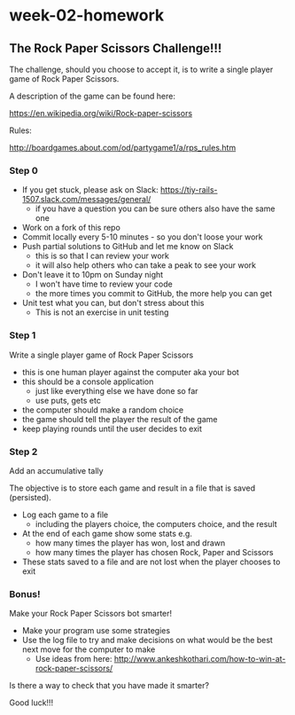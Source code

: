 # week-02-homework

## The Rock Paper Scissors Challenge!!!

The challenge, should you choose to accept it, is to write a single player game of Rock Paper Scissors. 

A description of the game can be found here: 

https://en.wikipedia.org/wiki/Rock-paper-scissors

Rules:

http://boardgames.about.com/od/partygame1/a/rps_rules.htm

### Step 0

* If you get stuck, please ask on Slack: https://tiy-rails-1507.slack.com/messages/general/
  * if you have a question you can be sure others also have the same one
* Work on a fork of this repo
* Commit locally every 5-10 minutes - so you don't loose your work
* Push partial solutions to GitHub and let me know on Slack
  * this is so that I can review your work
  * it will also help others who can take a peak to see your work
* Don't leave it to 10pm on Sunday night
  * I won't have time to review your code
  * the more times you commit to GitHub, the more help you can get
* Unit test what you can, but don't stress about this
  * This is not an exercise in unit testing

### Step 1

Write a single player game of Rock Paper Scissors 
* this is one human player against the computer aka your bot
* this should be a console application
  * just like everything else we have done so far
  * use puts, gets etc
* the computer should make a random choice
* the game should tell the player the result of the game
* keep playing rounds until the user decides to exit

### Step 2

Add an accumulative tally 

The objective is to store each game and result in a file that is saved (persisted). 

* Log each game to a file
  * including the players choice, the computers choice, and the result
* At the end of each game show some stats e.g.
  * how many times the player has won, lost and drawn
  * how many times the player has chosen Rock, Paper and Scissors
* These stats saved to a file and are not lost when the player chooses to exit

### Bonus!

Make your Rock Paper Scissors bot smarter!

* Make your program use some strategies
* Use the log file to try and make decisions on what would be the best next move for the computer to make
  * Use ideas from here: http://www.ankeshkothari.com/how-to-win-at-rock-paper-scissors/

Is there a way to check that you have made it smarter?

Good luck!!!
